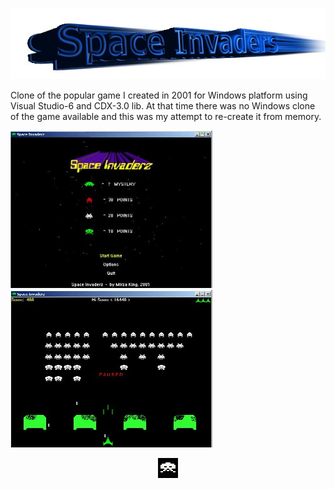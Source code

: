 ![Alt Text](/MD/title.jpg)

Clone of the popular game I created in 2001 for Windows platform using 
Visual Studio-6 and CDX-3.0 lib. At that time there was no Windows clone 
of the game available and this was my attempt to re-create it from memory.


![Alt Text](/MD/si1.jpg)
![Alt Text](/MD/si2.jpg)




<p align="center">
  <img src="/MD/SIAnim.gif">
</p>

